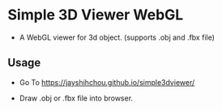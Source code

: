 # Simple 3D Viewer WebGL

* A WebGL viewer for 3d object. (supports .obj and .fbx file)

## Usage

* Go To https://jayshihchou.github.io/simple3dviewer/

* Draw .obj or .fbx file into browser.
